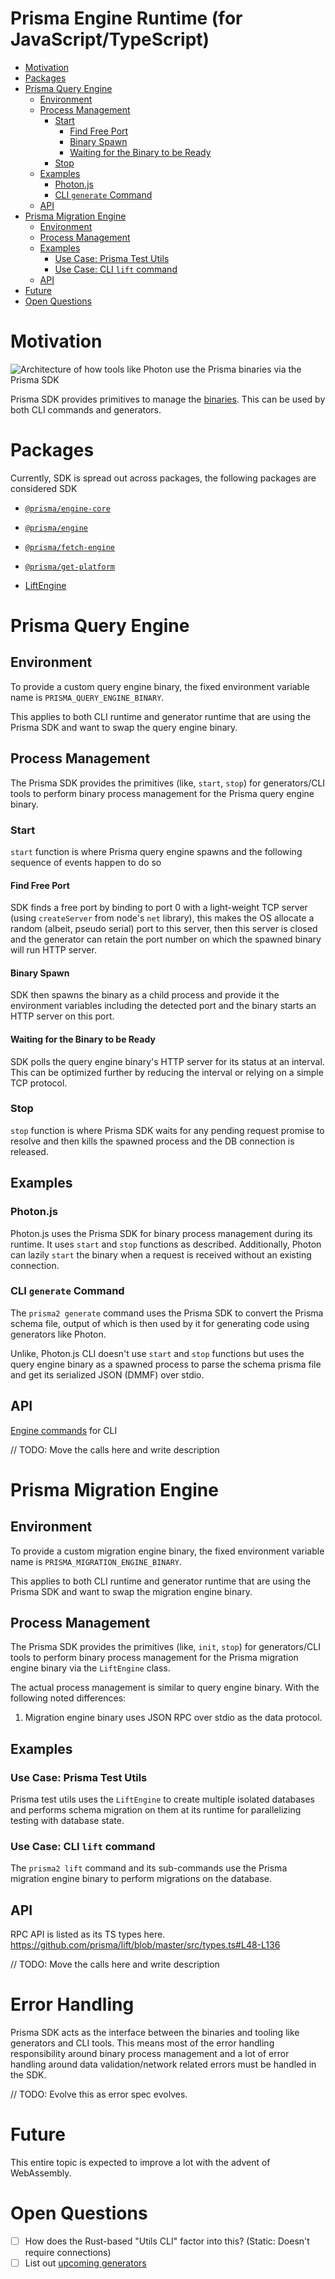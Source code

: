 # Prisma Engine Runtime (for JavaScript/TypeScript)

<!-- toc -->

- [Motivation](#motivation)
- [Packages](#packages)
- [Prisma Query Engine](#prisma-query-engine)
  - [Environment](#environment)
  - [Process Management](#process-management)
    - [Start](#start)
      - [Find Free Port](#find-free-port)
      - [Binary Spawn](#binary-spawn)
      - [Waiting for the Binary to be Ready](#waiting-for-the-binary-to-be-ready)
    - [Stop](#stop)
  - [Examples](#examples)
    - [Photon.js](#photonjs)
    - [CLI `generate` Command](#cli-generate-command)
  - [API](#api)
- [Prisma Migration Engine](#prisma-migration-engine)
  - [Environment](#environment-1)
  - [Process Management](#process-management-1)
  - [Examples](#examples-1)
    - [Use Case: Prisma Test Utils](#use-case-prisma-test-utils)
    - [Use Case: CLI `lift` command](#use-case-cli-lift-command)
  - [API](#api-1)
- [Future](#future)
- [Open Questions](#open-questions)

<!-- tocstop -->

# Motivation

![Architecture of how tools like Photon use the Prisma binaries via the Prisma SDK](https://figma-image-proxy.prisma.now.sh/?id=15:1&file=syRJTHIabeqK69mKHBwSlP)

Prisma SDK provides primitives to manage the [binaries](../../binaries). This can be used by both CLI commands and generators.

# Packages

Currently, SDK is spread out across packages, the following packages are considered SDK

- [`@prisma/engine-core`](https://github.com/prisma/photonjs/tree/master/packages/engine-core)

- [`@prisma/engine`](https://github.com/prisma/photonjs/tree/master/packages/engine)

- [`@prisma/fetch-engine`](https://github.com/prisma/photonjs/tree/master/packages/fetch-engine)

- [`@prisma/get-platform`](https://github.com/prisma/photonjs/tree/master/packages/get-platform)

- [LiftEngine](https://github.com/prisma/lift/blob/master/src/LiftEngine.ts)

# Prisma Query Engine

## Environment

To provide a custom query engine binary, the fixed environment variable name is `PRISMA_QUERY_ENGINE_BINARY`.

This applies to both CLI runtime and generator runtime that are using the Prisma SDK and want to swap the query engine binary.

## Process Management

The Prisma SDK provides the primitives (like, `start`, `stop`) for generators/CLI tools to perform binary process management for the Prisma query engine binary.

### Start

`start` function is where Prisma query engine spawns and the following sequence of events happen to do so

#### Find Free Port

SDK finds a free port by binding to port 0 with a light-weight TCP server (using `createServer` from node's `net` library), this makes the OS allocate a random (albeit, pseudo serial) port to this server, then this server is closed and the generator can retain the port number on which the spawned binary will run HTTP server.

#### Binary Spawn

SDK then spawns the binary as a child process and provide it the environment variables including the detected port and the binary starts an HTTP server on this port.

#### Waiting for the Binary to be Ready

SDK polls the query engine binary's HTTP server for its status at an interval. This can be optimized further by reducing the interval or relying on a simple TCP protocol.

### Stop

`stop` function is where Prisma SDK waits for any pending request promise to resolve and then kills the spawned process and the DB connection is released.

## Examples

### Photon.js

Photon.js uses the Prisma SDK for binary process management during its runtime. It uses `start` and `stop` functions as described. Additionally, Photon can lazily `start` the binary when a request is received without an existing connection.

### CLI `generate` Command

The `prisma2 generate` command uses the Prisma SDK to convert the Prisma schema file, output of which is then used by it for generating code using generators like Photon.

Unlike, Photon.js CLI doesn't use `start` and `stop` functions but uses the query engine binary as a spawned process to parse the schema prisma file and get its serialized JSON (DMMF) over stdio.

## API

[Engine commands](https://github.com/prisma/photonjs/blob/6b9af564fe87abde137ba1175f7ff31d6809e76b/packages/photon/src/engineCommands.ts) for CLI

// TODO: Move the calls here and write description

# Prisma Migration Engine

## Environment

To provide a custom migration engine binary, the fixed environment variable name is `PRISMA_MIGRATION_ENGINE_BINARY`.

This applies to both CLI runtime and generator runtime that are using the Prisma SDK and want to swap the migration engine binary.

## Process Management

The Prisma SDK provides the primitives (like, `init`, `stop`) for generators/CLI tools to perform binary process management for the Prisma migration engine binary via the `LiftEngine` class.

The actual process management is similar to query engine binary. With the following noted differences:

1. Migration engine binary uses JSON RPC over stdio as the data protocol.

## Examples

### Use Case: Prisma Test Utils

Prisma test utils uses the `LiftEngine` to create multiple isolated databases and performs schema migration on them at its runtime for parallelizing testing with database state.

### Use Case: CLI `lift` command

The `prisma2 lift` command and its sub-commands use the Prisma migration engine binary to perform migrations on the database.

## API

RPC API is listed as its TS types here.
https://github.com/prisma/lift/blob/master/src/types.ts#L48-L136

// TODO: Move the calls here and write description

# Error Handling

Prisma SDK acts as the interface between the binaries and tooling like generators and CLI tools. This means most of the error handling responsibility around binary process management and a lot of error handling around data validation/network related errors must be handled in the SDK.

// TODO: Evolve this as error spec evolves.

# Future

This entire topic is expected to improve a lot with the advent of WebAssembly.

# Open Questions

- [ ] How does the Rust-based "Utils CLI" factor into this? (Static: Doesn't require connections)
- [ ] List out [upcoming generators](https://github.com/prisma/specs/issues/93)
